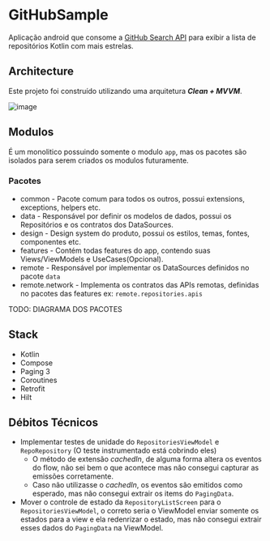 # GitHubSample

Aplicação android que consome a [GitHub Search API](https://docs.github.com/en/rest/search#search-repositories) para exibir a lista de repositórios Kotlin com mais estrelas.


## Architecture

Este projeto foi construído utilizando uma arquitetura **_Clean + MVVM_**.

![image](https://preview.redd.it/56mr0g3l9cm61.png?width=875&format=png&auto=webp&s=d8e951d6a22d20fead0fb1a3ca2c56640804987f)

## Modulos

É um monolitico possuindo somente o modulo `app`, mas os pacotes são isolados para serem criados os modulos futuramente.

### Pacotes

- common - Pacote comum para todos os outros, possui extensions, exceptions, helpers etc.
- data   - Responsável por definir os modelos de dados, possui os Repositórios e os contratos dos DataSources.
- design - Design system do produto, possui os estilos, temas, fontes, componentes etc.
- features - Contém todas features do app, contendo suas Views/ViewModels e UseCases(Opcional).
- remote - Responsável por implementar os DataSources definidos no pacote `data`
- remote.network - Implementa os contratos das APIs remotas, definidas no pacotes das features ex: `remote.repositories.apis`

TODO: DIAGRAMA DOS PACOTES

## Stack

- Kotlin
- Compose
- Paging 3
- Coroutines
- Retrofit
- Hilt

## Débitos Técnicos
- Implementar testes de unidade do `RepositoriesViewModel` e `RepoRepository` (O teste instrumentado está cobrindo eles)
   * O método de extensão _cachedIn_, de alguma forma altera os eventos do flow, não sei bem o que acontece mas não consegui capturar as emissões corretamente.
   * Caso não utilizasse o _cachedIn_, os eventos são emitidos como esperado, mas não consegui extrair os items do `PagingData`.
- Mover o controle de estado da `RepositoryListScreen` para o `RepositoriesViewModel`, o correto seria o ViewModel enviar somente os estados para a view e ela redenrizar o estado, mas não consegui extrair esses dados do `PagingData` na ViewModel.


